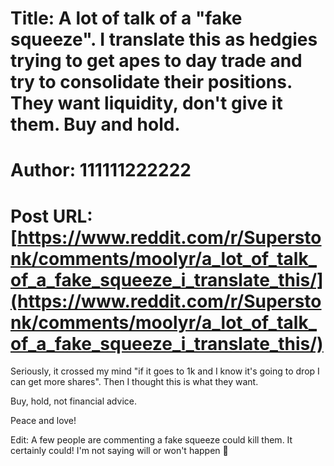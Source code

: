 # Title: A lot of talk of a "fake squeeze". I translate this as hedgies trying to get apes to day trade and try to consolidate their positions. They want liquidity, don't give it them. Buy and hold.
# Author: 111111222222
# Post URL: [https://www.reddit.com/r/Superstonk/comments/moolyr/a_lot_of_talk_of_a_fake_squeeze_i_translate_this/](https://www.reddit.com/r/Superstonk/comments/moolyr/a_lot_of_talk_of_a_fake_squeeze_i_translate_this/)


Seriously, it crossed my mind "if it goes to 1k and I know it's going to drop I can get more shares". Then I thought this is what they want.

Buy, hold, not financial advice.

Peace and love!

Edit: A few people are commenting a fake squeeze could kill them. It certainly could! I'm not saying will or won't happen 💁